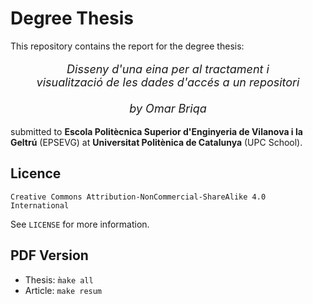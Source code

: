 # Degree Thesis

This repository contains the report for the degree thesis:

<p align="center" style="font-size:large;">
<i>Disseny d'una eina per al tractament i <br />
visualització de les dades d'accés a un repositori <br /> <br />
by Omar Briqa
</i>
</p>

submitted to **Escola Politècnica Superior d'Enginyeria de Vilanova i la Geltrú** (EPSEVG) at **Universitat Politènica de Catalunya** (UPC School).

## Licence

`Creative Commons Attribution-NonCommercial-ShareAlike 4.0 International`

See `LICENSE` for more information.

## PDF Version

- Thesis: `m̀ake all`
- Article: `make resum`